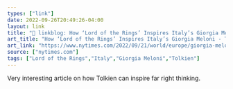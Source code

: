 ```yaml
---
types: ["link"]
date: 2022-09-26T20:49:26-04:00
layout: link
title: "🔗 linkblog: How ‘Lord of the Rings’ Inspires Italy’s Giorgia Meloni - The New York Times'"
art_title: "How ‘Lord of the Rings’ Inspires Italy’s Giorgia Meloni - The New York Times"
art_link: "https://www.nytimes.com/2022/09/21/world/europe/giorgia-meloni-lord-of-the-rings.html?action=click"
source: ["nytimes.com"]
tags: ["Lord of the Rings","Italy","Giorgia Meloni","Tolkien"]
---
```

Very interesting article on how Tolkien can inspire far right thinking.
 
